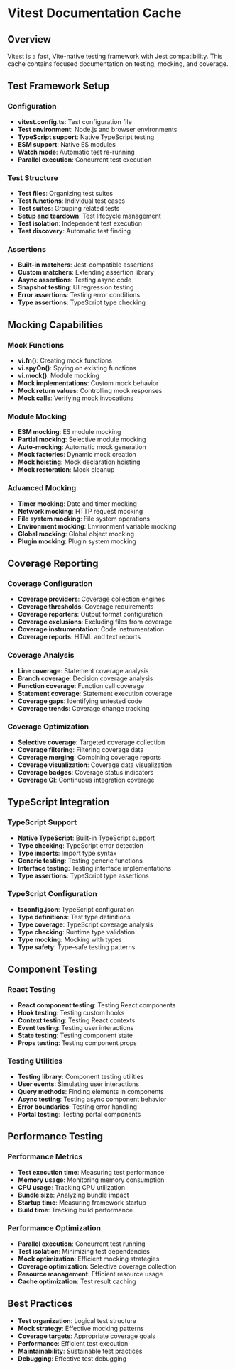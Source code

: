 # Vitest Documentation Cache

## Overview
Vitest is a fast, Vite-native testing framework with Jest compatibility. This cache contains focused documentation on testing, mocking, and coverage.

## Test Framework Setup

### Configuration
- **vitest.config.ts**: Test configuration file
- **Test environment**: Node.js and browser environments
- **TypeScript support**: Native TypeScript testing
- **ESM support**: Native ES modules
- **Watch mode**: Automatic test re-running
- **Parallel execution**: Concurrent test execution

### Test Structure
- **Test files**: Organizing test suites
- **Test functions**: Individual test cases
- **Test suites**: Grouping related tests
- **Setup and teardown**: Test lifecycle management
- **Test isolation**: Independent test execution
- **Test discovery**: Automatic test finding

### Assertions
- **Built-in matchers**: Jest-compatible assertions
- **Custom matchers**: Extending assertion library
- **Async assertions**: Testing async code
- **Snapshot testing**: UI regression testing
- **Error assertions**: Testing error conditions
- **Type assertions**: TypeScript type checking

## Mocking Capabilities

### Mock Functions
- **vi.fn()**: Creating mock functions
- **vi.spyOn()**: Spying on existing functions
- **vi.mock()**: Module mocking
- **Mock implementations**: Custom mock behavior
- **Mock return values**: Controlling mock responses
- **Mock calls**: Verifying mock invocations

### Module Mocking
- **ESM mocking**: ES module mocking
- **Partial mocking**: Selective module mocking
- **Auto-mocking**: Automatic mock generation
- **Mock factories**: Dynamic mock creation
- **Mock hoisting**: Mock declaration hoisting
- **Mock restoration**: Mock cleanup

### Advanced Mocking
- **Timer mocking**: Date and timer mocking
- **Network mocking**: HTTP request mocking
- **File system mocking**: File system operations
- **Environment mocking**: Environment variable mocking
- **Global mocking**: Global object mocking
- **Plugin mocking**: Plugin system mocking

## Coverage Reporting

### Coverage Configuration
- **Coverage providers**: Coverage collection engines
- **Coverage thresholds**: Coverage requirements
- **Coverage reporters**: Output format configuration
- **Coverage exclusions**: Excluding files from coverage
- **Coverage instrumentation**: Code instrumentation
- **Coverage reports**: HTML and text reports

### Coverage Analysis
- **Line coverage**: Statement coverage analysis
- **Branch coverage**: Decision coverage analysis
- **Function coverage**: Function call coverage
- **Statement coverage**: Statement execution coverage
- **Coverage gaps**: Identifying untested code
- **Coverage trends**: Coverage change tracking

### Coverage Optimization
- **Selective coverage**: Targeted coverage collection
- **Coverage filtering**: Filtering coverage data
- **Coverage merging**: Combining coverage reports
- **Coverage visualization**: Coverage data visualization
- **Coverage badges**: Coverage status indicators
- **Coverage CI**: Continuous integration coverage

## TypeScript Integration

### TypeScript Support
- **Native TypeScript**: Built-in TypeScript support
- **Type checking**: TypeScript error detection
- **Type imports**: Import type syntax
- **Generic testing**: Testing generic functions
- **Interface testing**: Testing interface implementations
- **Type assertions**: TypeScript type assertions

### TypeScript Configuration
- **tsconfig.json**: TypeScript configuration
- **Type definitions**: Test type definitions
- **Type coverage**: TypeScript coverage analysis
- **Type checking**: Runtime type validation
- **Type mocking**: Mocking with types
- **Type safety**: Type-safe testing patterns

## Component Testing

### React Testing
- **React component testing**: Testing React components
- **Hook testing**: Testing custom hooks
- **Context testing**: Testing React contexts
- **Event testing**: Testing user interactions
- **State testing**: Testing component state
- **Props testing**: Testing component props

### Testing Utilities
- **Testing library**: Component testing utilities
- **User events**: Simulating user interactions
- **Query methods**: Finding elements in components
- **Async testing**: Testing async component behavior
- **Error boundaries**: Testing error handling
- **Portal testing**: Testing portal components

## Performance Testing

### Performance Metrics
- **Test execution time**: Measuring test performance
- **Memory usage**: Monitoring memory consumption
- **CPU usage**: Tracking CPU utilization
- **Bundle size**: Analyzing bundle impact
- **Startup time**: Measuring framework startup
- **Build time**: Tracking build performance

### Performance Optimization
- **Parallel execution**: Concurrent test running
- **Test isolation**: Minimizing test dependencies
- **Mock optimization**: Efficient mocking strategies
- **Coverage optimization**: Selective coverage collection
- **Resource management**: Efficient resource usage
- **Cache optimization**: Test result caching

## Best Practices
- **Test organization**: Logical test structure
- **Mock strategy**: Effective mocking patterns
- **Coverage targets**: Appropriate coverage goals
- **Performance**: Efficient test execution
- **Maintainability**: Sustainable test practices
- **Debugging**: Effective test debugging
